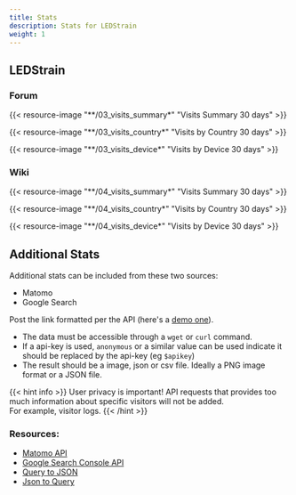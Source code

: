 ```yaml
---
title: Stats
description: Stats for LEDStrain
weight: 1
---
```


## LEDStrain
### Forum

{{< resource-image "**/03_visits_summary*" "Visits Summary 30 days" >}}  

{{< resource-image "**/03_visits_country*" "Visits by Country 30 days" >}}  

{{< resource-image "**/03_visits_device*" "Visits by Device 30 days" >}}  


### Wiki

{{< resource-image "**/04_visits_summary*" "Visits Summary 30 days" >}}  

{{< resource-image "**/04_visits_country*" "Visits by Country 30 days" >}}  

{{< resource-image "**/04_visits_device*" "Visits by Device 30 days" >}}  

## Additional Stats

Additional stats can be included from these two sources:

* Matomo
* Google Search

Post the link formatted per the API (here's a [demo one](https://demo.matomo.org/index.php?module=API&method=ImageGraph.get&idSite=3&apiModule=DevicesDetection&apiAction=getBrowsers&token_auth=anonymous&graphType=horizontalBar&period=month&date=today&width=500&height=250)).

* The data must be accessible through a `wget` or `curl` command. 
* If a api-key is used, `anonymous` or a similar value can be used indicate it should be replaced by the api-key (eg `$apikey`)
* The result should be a image, json or csv file. Ideally a PNG image format or a JSON file.

{{< hint info >}}
User privacy is important!
API requests that provides too much information about specific visitors will not be added.  
For example, visitor logs.
{{< /hint >}}


### Resources:

* [Matomo API](https://developer.matomo.org/api-reference/reporting-api-metadata#static-image-graphs)
* [Google Search Console API](https://developers.google.com/webmaster-tools/search-console-api-original/v3/how-tos/search_analytics.html)
* [Query to JSON](https://tools.knowledgewalls.com/querystringtojson)
* [Json to Query](https://tools.knowledgewalls.com/jsontoquerystring)
